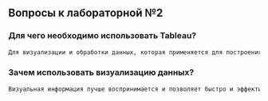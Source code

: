## Вопросы к лабораторной №2

### Для чего необходимо использовать Tableau?

```bash
Для визуализации и обработки данных, которая применяется для построения инфографики и создания бизнес-аналитики.
```

### Зачем использовать визуализацию данных?

```bash
Визуальная информация лучше воспринимается и позволяет быстро и эффективно донести до зрителя собственные мысли и идеи. Физиологически, восприятие визуальной информации является основной для человека.
```